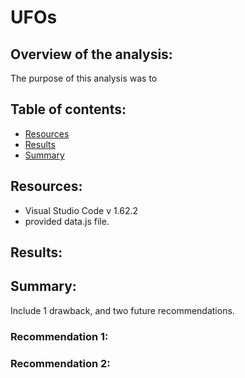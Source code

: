 # UFOs

## Overview of the analysis:

The purpose of this analysis was to 

## Table of contents:
* [Resources](#resources)
* [Results](#results)
* [Summary](#summary)

## Resources:
- Visual Studio Code v 1.62.2
- provided data.js file.

## Results:

## Summary:

Include 1 drawback, and two future recommendations.

### Recommendation 1:

### Recommendation 2:
